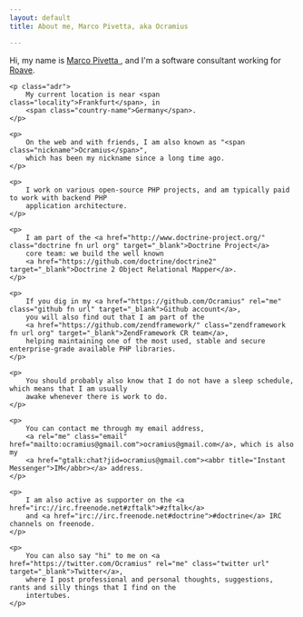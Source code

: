 ```yaml
---
layout: default
title: About me, Marco Pivetta, aka Ocramius

---
```


<article class="vcard">
    <p>
        Hi, my name is <a class="ocramius fn url" href="https://ocramius.github.io/">
            <span class="given-name">Marco</span> <span class="family-name">Pivetta</span>
        </a>,
        and I'm a software consultant working for <a class="roave fn url org" href="https://roave.com/" target="_blank">Roave</a>.
    </p>

    <p class="adr">
        My current location is near <span class="locality">Frankfurt</span>, in
        <span class="country-name">Germany</span>.
    </p>

    <p>
        On the web and with friends, I am also known as "<span class="nickname">Ocramius</span>",
        which has been my nickname since a long time ago.
    </p>

    <p>
        I work on various open-source PHP projects, and am typically paid to work with backend PHP
        application architecture.
    </p>

    <p>
        I am part of the <a href="http://www.doctrine-project.org/" class="doctrine fn url org" target="_blank">Doctrine Project</a>
        core team: we build the well known
        <a href="https://github.com/doctrine/doctrine2" target="_blank">Doctrine 2 Object Relational Mapper</a>.
    </p>

    <p>
        If you dig in my <a href="https://github.com/Ocramius" rel="me" class="github fn url" target="_blank">Github account</a>,
        you will also find out that I am part of the
        <a href="https://github.com/zendframework/" class="zendframework fn url org" target="_blank">ZendFramework CR team</a>,
        helping maintaining one of the most used, stable and secure enterprise-grade available PHP libraries.
    </p>

    <p>
        You should probably also know that I do not have a sleep schedule, which means that I am usually
        awake whenever there is work to do.
    </p>

    <p>
        You can contact me through my email address,
        <a rel="me" class="email" href="mailto:ocramius@gmail.com">ocramius@gmail.com</a>, which is also my
        <a href="gtalk:chat?jid=ocramius@gmail.com"><abbr title="Instant Messenger">IM</abbr></a> address.
    </p>

    <p>
        I am also active as supporter on the <a href="irc://irc.freenode.net#zftalk">#zftalk</a>
        and <a href="irc://irc.freenode.net#doctrine">#doctrine</a> IRC channels on freenode.
    </p>

    <p>
        You can also say "hi" to me on <a href="https://twitter.com/Ocramius" rel="me" class="twitter url" target="_blank">Twitter</a>,
        where I post professional and personal thoughts, suggestions, rants and silly things that I find on the
        intertubes.
    </p>
</article>
